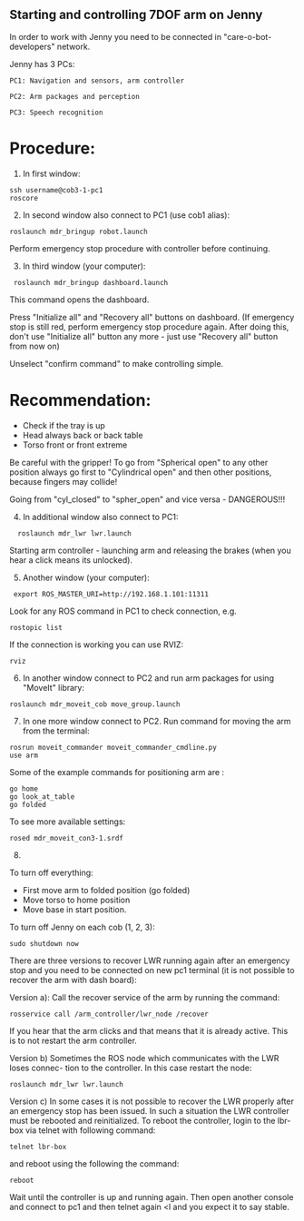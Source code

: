 ## Starting and controlling 7DOF arm on Jenny

In order to work with Jenny you need to be connected in "care-o-bot-developers" network.

Jenny has 3 PCs:

```
PC1: Navigation and sensors, arm controller

PC2: Arm packages and perception

PC3: Speech recognition

```
# Procedure:

1) In first window:

```
ssh username@cob3-1-pc1
roscore
```

2)  In second window also connect to PC1 (use cob1 alias):
``` 
roslaunch mdr_bringup robot.launch 
```
Perform emergency stop procedure with controller before continuing. 


3) In third window (your computer):
```
 roslaunch mdr_bringup dashboard.launch 
```

This command opens the dashboard.

Press "Initialize all"  and "Recovery all" buttons on dashboard. (If emergency stop  is still red, perform emergency stop procedure again. After doing this,  don't use "Initialize all" button any more -  just use "Recovery all" button from now on)

Unselect  "confirm command" to make controlling simple.

# Recommendation:
- Check if the tray is up 
- Head always back or back table
- Torso front or front extreme


Be careful with the gripper!  To go from "Spherical open" to any other position always go first to "Cylindrical open" and then other positions, because fingers may collide! 

Going from "cyl_closed"   to "spher_open" and vice versa - DANGEROUS!!!

4) In additional window also connect to PC1:

```
  roslaunch mdr_lwr lwr.launch
```

Starting arm controller - launching arm and releasing the brakes (when you hear a click means its unlocked).


5) Another window (your computer):

```
 export ROS_MASTER_URI=http://192.168.1.101:11311
```

Look for any  ROS command in PC1 to check connection, e.g. 

```
rostopic list
```

If the connection is working you can use RVIZ:

```
rviz
```

6) In another window connect to PC2 and run arm packages for using "MoveIt" library:

```
roslaunch mdr_moveit_cob move_group.launch
``` 

7) In one more window connect to PC2. Run command for moving the arm from the terminal: 

```
rosrun moveit_commander moveit_commander_cmdline.py 
use arm
```

Some of the example commands for positioning arm are :

```
go home 
go look_at_table
go folded
```

To see more available settings: 
```
rosed mdr_moveit_con3-1.srdf
```

8)
To turn off everything: 
- First move arm to folded position (go folded)
- Move torso to home position  
- Move base in start position. 

To turn off Jenny on each cob (1, 2, 3):

```
sudo shutdown now 
```


There are three versions to recover LWR running again after an emergency stop and you need to be connected on new pc1 terminal (it is not possible to recover the arm with dash board):

Version a):
Call the recover service of the arm by running the command:
```
rosservice call /arm_controller/lwr_node /recover
```
If you hear that the arm clicks and that means that it is already active. This is to not restart the arm controller.


Version b) 
Sometimes the ROS node which communicates with the LWR loses connec- tion to the controller. In this case restart the node:
```
roslaunch mdr_lwr lwr.launch 
```
Version c)
In some cases it is not possible to recover the LWR properly after an emergency stop has been issued. In such a situation the LWR controller must be rebooted and reinitialized. To reboot the controller, login to the lbr-box via telnet with following command:
```
telnet lbr-box
```
and reboot using the following the command:
```
reboot
```
Wait until the controller is up and running again. Then open another console and connect to pc1 and then telnet again <l and you expect it to say stable.


